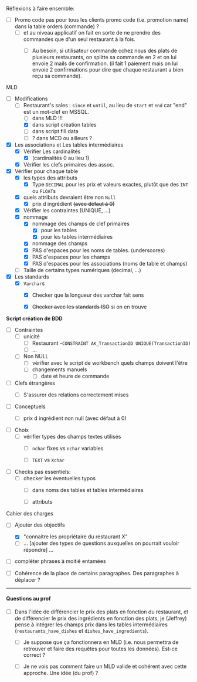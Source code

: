 Réflexions à faire ensemble:

- [ ] Promo code pas pour tous les clients
    promo code (i.e. promotion name) dans la table orders (commande) ?
  - [ ] et au niveau applicatif on fait en sorte de ne prendre des commandes que d'un seul restaurant à la fois.
    - [ ] Au besoin, si utilisateur commande cchez nous des plats de plusieurs restaurants, on splitte sa commande en 2 et on lui envoie 2 mails de confirmation. (il fait 1 paiement mais on lui envoie 2 confirmations pour dire que chaque restaurant a bien reçu sa commande).



MLD

- [ ] Modifications
  - [ ] Restaurant's sales : `since` et `until`, au lieu de `start` et `end` car "end" est un mot-clef en MSSQL.
    - [ ] dans MLD !!!
    - [x] dans script création tables
    - [ ] dans script fill data
    - [ ] ? dans MCD  ou ailleurs ?

- [x] Les associations et Les tables intermédiaires 
  - [x] Vérifier Les cardinalités
    - [x] (cardinalités 0 au lieu 1)
  - [x] Vérifier les clefs primaires des assoc.
- [x] Vérifier pour chaque table
  - [x] les types des attributs
    - [x] Type `DECIMAL` pour les prix et valeurs exactes, plutôt que des `INT` ou `FLOAT`s
  - [x] quels attributs devraient être non `Null`
    - [x] prix d ingrédient ~~(avec défaut à 0)~~
  - [x] Vérifier les contraintes (UNIQUE, ...)
  - [x] nommage
    - [x] nommage des champs de clef primaires
      - [x] pour les tables
      - [x] pour les tables intermédiaires
    - [x] nommage des champs
    - [x] PAS d'espaces pour les noms de tables. (underscores)
    - [x] PAS d'espaces pour les champs
    - [x] PAS d'espaces pour les associations (noms de table et champs)
  - [ ] Taille de certains types numériques (decimal, ...)
- [x] Les standards
  - [x] `Varchar`s
    - [x] Checker que la longueur des varchar fait sens
    - [x] ~~Checker avec les standards ISO~~ si on en trouve






**Script création de BDD**

- [ ] Contraintes
  - [ ] unicité
    - [ ] Restaurant -`CONSTRAINT AK_TransactionID UNIQUE(TransactionID)`
    - [ ] ...
  - [ ] Non NULL
    - [ ] vérifier avec le script de workbench quels champs doivent l'être
    - [ ] changements manuels
      - [ ] date et heure de commande
- [ ] Clefs étrangères
  - [ ] S'assurer des relations correctement mises



- [ ] Conceptuels
  - [ ] prix d ingrédient non null (avec défaut à 0)



- [ ] Choix
  - [ ] vérifier types des champs textes utilisés
    - [ ] `nchar` fixes vs `nchar` variables 
    - [ ] `TEXT` vs `Xchar`



- [ ] Checks pas essentiels:
  - [ ] checker les éventuelles typos
    - [ ] dans noms des tables et tables intermédiaires
    - [ ] attributs






Cahier des charges

- [ ] Ajouter des objectifs
  - [x] "connaitre les propriétaire du restaurant X"
  - [ ] ... [ajouter des types de questions auxquelles on pourrait vouloir répondre] ...
- [ ] compléter phrases à moitié entamées
- [ ] Cohérence de la place de certains paragraphes. Des paragraphes à déplacer ?




--------



#### Questions au prof



- [ ] Dans l'idée de différencier le prix des plats en fonction du restaurant, et de différencier le prix des ingrédients en fonction des plats,
    je (Jeffrey) pense à intégrer les champs prix dans les tables intermédiaires (`restaurants_have_dishes` et `dishes_have_ingredients`).
  - [ ] Je suppose que ça fonctionnera en MLD (i.e. nous permettra de retrouver et faire des requêtes pour toutes les données). Est-ce correct ?
  - [ ] Je ne vois pas comment faire un MLD valide et cohérent avec cette approche. Une idée (du prof) ?







